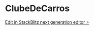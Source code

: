 # ClubeDeCarros

[Edit in StackBlitz next generation editor ⚡️](https://stackblitz.com/~/github.com/Victor-sousa207/ClubeDeCarros)